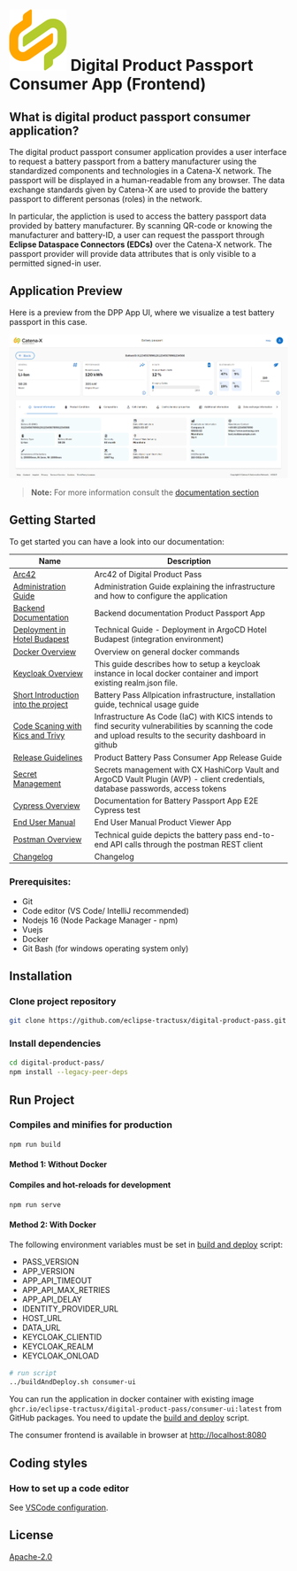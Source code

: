 <!--
  Catena-X - Product Passport Consumer Frontend
 
  Copyright (c) 2022, 2023 BASF SE, BMW AG, Henkel AG & Co. KGaA
 
  See the NOTICE file(s) distributed with this work for additional
  information regarding copyright ownership.
 
  This program and the accompanying materials are made available under the
  terms of the Apache License, Version 2.0 which is available at
  https://www.apache.org/licenses/LICENSE-2.0.
 
  Unless required by applicable law or agreed to in writing, software
  distributed under the License is distributed on an "AS IS" BASIS
  WITHOUT WARRANTIES OR CONDITIONS OF ANY KIND,
  either express or implied. See the
  License for the specific language govern in permissions and limitations
  under the License.
 
  SPDX-License-Identifier: Apache-2.0
-->

# ![Digital Product Passport Consumer Application (Frontend)](./docs/catena-x-logo.svg) Digital Product Passport Consumer App (Frontend)

## What is digital product passport consumer application?

The digital product passport consumer application provides a user interface to request a battery passport from a battery manufacturer using the standardized components and technologies in a Catena-X network. The passport will be displayed in a human-readable from any browser. The data exchange standards given by Catena-X are used to provide the battery passport to different personas (roles) in the network.

In particular, the appliction is used to access the battery passport data provided by battery manufacturer. By scanning QR-code or knowing the manufacturer and battery-ID, a user can request the passport  through **Eclipse Dataspace Connectors (EDCs)** over the Catena-X network. The passport provider will provide data attributes that is only visible to a permitted signed-in user. 

## Application Preview

Here is a preview from the DPP App UI, where we visualize a test battery passport in this case.

![General Info View](./docs/arc42/GraphicBatteryPassportViewGeneralInfo.png)

> **Note:** For more information consult the [documentation section](./docs/)
## Getting Started

To get started you can have a look into our documentation:

| Name                                                                      | Description                                                                                                                                                        |
| ----------------------------------------------------------------          | -----------------------------------------------------------------------------------------------------------------------------------------------------------        |
| [Arc42](./docs/arc42/Arc42.md)                                             | Arc42 of Digital Product Pass                                                                                                                                      |
| [Administration Guide](./docs/admin%20guide/Admin_Guide.md)                  | Administration Guide explaining the infrastructure and how to configure the application                                                                          |
| [Backend Documentation](./consumer-backend/productpass/readme.md)          | Backend documentation Product Passport App                                                                                                                         |
| [Deployment in Hotel Budapest](./deployment/README.md)                     | Technical Guide - Deployment in ArgoCD Hotel Budapest (integration environment)                                                                                    |
| [Docker Overview](./docker/README.md)                                      | Overview on general docker commands                                                                                                                                |
| [Keycloak Overview](./docker/local/Keycloak/README.md)                     | This guide describes how to setup a keycloak instance in local docker container and import existing realm.json file.                                               |
| [Short Introduction into the project](./docs/GETTING-STARTED.md)           | Battery Pass Allpication infrastructure, installation guide, technical usage guide                                                                                 |
| [Code Scaning with Kics and Trivy](./docs/IaC.md)                          | Infrastructure As Code (IaC) with KICS intends to find security vulnerabilities by scanning the code and upload results to the security dashboard in github        |
| [Release Guidelines](./docs/RELEASE.md)                                     | Product Battery Pass Consumer App Release Guide                                                                                                                    |
| [Secret Management](./docs/SECRETS_MANAGEMENT.md)                          | Secrets management with CX HashiCorp Vault and ArgoCD Vault Plugin (AVP) - client credentials, database passwords, access tokens                                   |
| [Cypress Overview](./docs/cypress/CYPRESS.md)                              | Documentation for Battery Passport App E2E Cypress test                                                                                                            |
| [End User Manual](./docs/user%20manual/User%20Manual%20Product%20Viewer%20App.md)             | End User Manual Product Viewer App                                                                                                                                  |
| [Postman Overview](./postman/README.md)                                    | Technical guide depicts the battery pass end-to-end API calls through the postman REST client                                                                      |
| [Changelog](./CHANGELOG.md)                                                | Changelog                                                                                                                                                          |

### Prerequisites:

- Git
- Code editor (VS Code/ IntelliJ recommended)
- Nodejs 16 (Node Package Manager - npm)
- Vuejs
- Docker
- Git Bash (for windows operating system only)

## Installation
### Clone project repository

```bash
git clone https://github.com/eclipse-tractusx/digital-product-pass.git
```

### Install dependencies

```bash
cd digital-product-pass/
npm install --legacy-peer-deps
```

## Run Project

### Compiles and minifies for production

```bash
npm run build
```
#### Method 1: Without Docker

#### Compiles and hot-reloads for development

```bash
npm run serve
```

#### Method 2: With Docker

The following environment variables must be set in [build and deploy](./buildAndDeploy.sh) script:

- PASS_VERSION
- APP_VERSION
- APP_API_TIMEOUT
- APP_API_MAX_RETRIES
- APP_API_DELAY
- IDENTITY_PROVIDER_URL
- HOST_URL
- DATA_URL
- KEYCLOAK_CLIENTID
- KEYCLOAK_REALM
- KEYCLOAK_ONLOAD



```bash
# run script
../buildAndDeploy.sh consumer-ui
```

You can run the application in docker container with existing image `ghcr.io/eclipse-tractusx/digital-product-pass/consumer-ui:latest` from GitHub packages. You need to update the [build and deploy](./buildAndDeploy.sh) script.

The consumer frontend is available in browser at [http://localhost:8080](http://localhost:8080)

## Coding styles

### How to set up a code editor

See [VSCode configuration](https://code.visualstudio.com/docs/getstarted/settings).

## License

[Apache-2.0](https://raw.githubusercontent.com/eclipse-tractusx/digital-product-pass/digital-product-pass/main/LICENSE)
